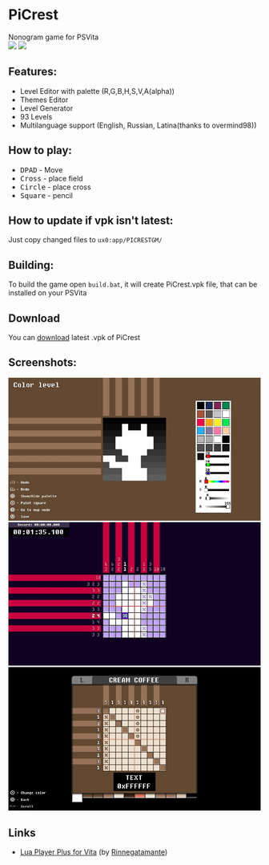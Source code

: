 # PiCrest
Nonogram game for PSVita<br>
<img src="https://img.shields.io/badge/lua-v5.2.4-green.svg">
<img src="https://img.shields.io/badge/release-v1.11-blue.svg">
## Features:
* Level Editor with palette (R,G,B,H,S,V,A(alpha))
* Themes Editor
* Level Generator
* 93 Levels
* Multilanguage support (English, Russian, Latina(thanks to overmind98))
## How to play:
* <kbd>DPAD</kbd> - Move
* <kbd>Cross</kbd> - place field
* <kbd>Circle</kbd> - place cross
* <kbd>Square</kbd> - pencil
## How to update if vpk isn't latest:
Just copy changed files to `ux0:app/PICRESTGM/`
## Building:
To build the game open `build.bat`, it will create PiCrest.vpk file, that can be installed on your PSVita
## Download
You can [download](https://github.com/Creckeryop/PiCrest/releases/latest) latest .vpk of PiCrest

## Screenshots:

<img src="screenshots/create.png"><br>
<img src="screenshots/play.png"><br>
<img src="screenshots/customize.png">

## Links
* [Lua Player Plus for Vita](https://github.com/Rinnegatamante/lpp-vita) (by [Rinnegatamante](https://github.com/Rinnegatamante/))
